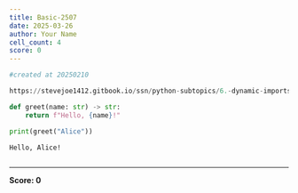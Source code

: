 ```yaml
---
title: Basic-2507
date: 2025-03-26
author: Your Name
cell_count: 4
score: 0
---
```


```python
#created at 20250210
```


```python
https://stevejoe1412.gitbook.io/ssn/python-subtopics/6.-dynamic-imports
```


```python
def greet(name: str) -> str:
    return f"Hello, {name}!"

print(greet("Alice"))
```

    Hello, Alice!



```python

```


---
**Score: 0**